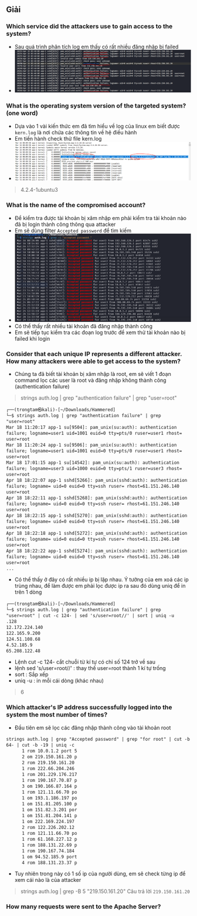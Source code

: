 ## Giải 
### Which service did the attackers use to gain access to the system?
- Sau quá trình phân tích log em thấy có rất nhiều đăng nhập bị failed
- ![image](image/3.PNG)
### What is the operating system version of the targeted system? (one word)
- Dựa vào 1 vài kiến thức em đã tìm hiểu về log của linux em biết được `kern.log` là nơi chứa các thông tin về hệ điều hành
- Em tiến hành check thử file kern.log 
- ![image](image/1.PNG)
> 4.2.4-1ubuntu3
### What is the name of the compromised account?
- Để kiểm tra được tài khoản bị xâm nhập em phải kiểm tra tài khoản nào đã bị login thành công thông qua attacker
- Em sẽ dùng filter `Accepted password` để tìm kiếm 
- ![image](image/2.PNG)
- Có thể thấy rất nhiều tài khoản đã đăng nhập thành công
- Em sẽ tiếp tục kiểm tra các đoạn log trước để xem thử tài khoản nào bị failed khi login

### Consider that each unique IP represents a different attacker. How many attackers were able to get access to the system?
- Chúng ta đã biết tài khoản bị xâm nhập là root, em sẽ viết 1 đoạn command lọc các user là root và đăng nhập không thành công (authentication failure)
> strings auth.log | grep "authentication failure" | grep "user=root" 
```text
┌──(trongtam㉿kali)-[~/Downloads/Hammered]
└─$ strings auth.log | grep "authentication failure" | grep "user=root"  
Mar 18 11:20:17 app-1 su[9504]: pam_unix(su:auth): authentication failure; logname=user1 uid=1001 euid=0 tty=pts/0 ruser=user1 rhost=  user=root
Mar 18 11:20:24 app-1 su[9506]: pam_unix(su:auth): authentication failure; logname=user1 uid=1001 euid=0 tty=pts/0 ruser=user1 rhost=  user=root
Mar 18 17:01:15 app-1 su[14542]: pam_unix(su:auth): authentication failure; logname=user3 uid=1000 euid=0 tty=pts/1 ruser=user3 rhost=  user=root
Apr 18 18:22:07 app-1 sshd[5266]: pam_unix(sshd:auth): authentication failure; logname= uid=0 euid=0 tty=ssh ruser= rhost=61.151.246.140  user=root
Apr 18 18:22:11 app-1 sshd[5268]: pam_unix(sshd:auth): authentication failure; logname= uid=0 euid=0 tty=ssh ruser= rhost=61.151.246.140  user=root
Apr 18 18:22:15 app-1 sshd[5270]: pam_unix(sshd:auth): authentication failure; logname= uid=0 euid=0 tty=ssh ruser= rhost=61.151.246.140  user=root
Apr 18 18:22:18 app-1 sshd[5272]: pam_unix(sshd:auth): authentication failure; logname= uid=0 euid=0 tty=ssh ruser= rhost=61.151.246.140  user=root
Apr 18 18:22:22 app-1 sshd[5274]: pam_unix(sshd:auth): authentication failure; logname= uid=0 euid=0 tty=ssh ruser= rhost=61.151.246.140  user=root
...
```
- Có thể thấy ở đây có rất nhiều ip bị lặp nhau. Ý tưởng của em xoá các ip trùng nhau, để làm được em phải lọc được ip ra sau đó dùng uniq để in trên 1 dòng 
```
┌──(trongtam㉿kali)-[~/Downloads/Hammered]
└─$ strings auth.log | grep "authentication failure" | grep "user=root" | cut -c 124- | sed 's/user=root//' | sort | uniq -u
.128  
12.172.224.140  
122.165.9.200  
124.51.108.68  
4.52.185.9  
65.208.122.48  

```
- Lệnh cut -c 124- cắt chuỗi từ kí tự có chỉ số 124 trở về sau 
- lệnh sed 's/user=root//' : thay thế user=root thành 1 kí tự trống
- sort : Sắp xếp
- uniq -u : in mỗi cái dòng (khác nhau)
> 6
### Which attacker's IP address successfully logged into the system the most number of times?
- Đầu tiên em sẽ lọc các đăng nhập thành công vào tài khoản root
```
strings auth.log | grep "Accepted password" | grep "for root" | cut -b 64- | cut -b -19 | uniq -c
      1 rom 10.0.1.2 port 5
      2 om 219.150.161.20 p
      2 rom 219.150.161.20 
      1 rom 222.66.204.246 
      1 rom 201.229.176.217
      1 rom 190.167.70.87 p
      3 om 190.166.87.164 p
      1 rom 121.11.66.70 po
      1 om 193.1.186.197 po
      1 om 151.81.205.100 p
      1 om 151.82.3.201 por
      1 om 151.81.204.141 p
      1 om 222.169.224.197 
      2 rom 122.226.202.12 
      1 rom 121.11.66.70 po
      1 rom 61.168.227.12 p
      1 rom 188.131.22.69 p
      1 rom 190.167.74.184 
      1 om 94.52.185.9 port
      4 rom 188.131.23.37 p
```
- Tuy nhiên trong này có 1 số ip của người dùng, em sẽ check từng ip để xem cái nào là của attacker
> strings auth.log | grep -B 5 "219.150.161.20"
> Câu trả lời `219.150.161.20`
### How many requests were sent to the Apache Server?
